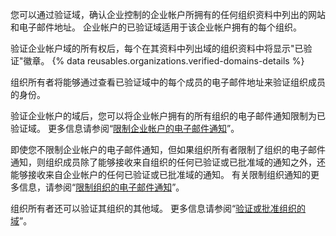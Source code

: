 您可以通过验证域，确认企业控制的企业帐户所拥有的任何组织资料中列出的网站和电子邮件地址。 企业帐户的已验证域适用于该企业帐户拥有的每个组织。

验证企业帐户域的所有权后，每个在其资料中列出域的组织资料中将显示"已验证"徽章。 {% data reusables.organizations.verified-domains-details %}

组织所有者将能够通过查看已验证域中的每个成员的电子邮件地址来验证组织成员的身份。

验证企业帐户的域后，您可以将企业帐户拥有的所有组织的电子邮件通知限制为已验证域。 更多信息请参阅“[限制企业帐户的电子邮件通知](/github/setting-up-and-managing-your-enterprise/restricting-email-notifications-for-your-enterprise-account)”。

即使您不限制企业帐户的电子邮件通知，但如果组织所有者限制了组织的电子邮件通知，则组织成员除了能够接收来自组织的任何已验证或已批准域的通知之外，还能够接收来自企业帐户的任何已验证或已批准域的通知。 有关限制组织通知的更多信息，请参阅“[限制组织的电子邮件通知](/organizations/keeping-your-organization-secure/restricting-email-notifications-for-your-organization)”。

组织所有者还可以验证其组织的其他域。 更多信息请参阅“[验证或批准组织的域](/organizations/managing-organization-settings/verifying-or-approving-a-domain-for-your-organization)”。

